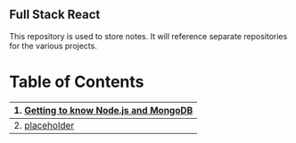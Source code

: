 ## Full Stack React

This repository is used to store notes. It will reference separate repositories for the various projects.


# Table of Contents

|1. <a href="Chapter2/NodeJSandMongoDB.md">Getting to know Node.js and MongoDB</a>|
|-|
|2. <a href="Documentation/Event-Handling.md">placeholder</a>|
